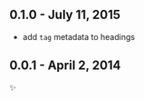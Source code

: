 
0.1.0 - July 11, 2015
---------------------
* add `tag` metadata to headings

0.0.1 - April 2, 2014
---------------------
:sparkles: